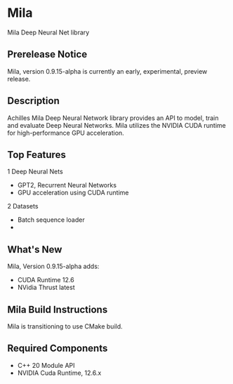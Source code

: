 # Mila
Mila Deep Neural Net library

## Prerelease Notice
Mila, version 0.9.15-alpha is currently an early, experimental, preview release.

## Description
Achilles Mila Deep Neural Network library provides an API to model, train and evaluate
Deep Neural Networks. Mila utilizes the NVIDIA CUDA runtime for high-performance GPU acceleration.

## Top Features
1 Deep Neural Nets
  * GPT2, Recurrent Neural Networks
  * GPU acceleration using CUDA runtime

2 Datasets
  * Batch sequence loader
  *
 
## What's New

Mila, Version 0.9.15-alpha adds:
* CUDA Runtime 12.6
* NVidia Thrust latest

## Mila Build Instructions
Mila is transitioning to use CMake build.

## Required Components
* C++ 20 Module API
* NVIDIA Cuda Runtime, 12.6.x

